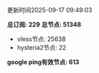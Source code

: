 更新时间2025-09-17 09:49:03

**总订阅: 229**
**总节点: 51348**
- vless节点: 25638
- hysteria2节点: 22

**google ping有效节点: 613**
